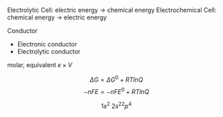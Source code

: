 
Electrolytic Cell: electric energy -> chemical energy
Electrochemical Cell: chemical energy -> electric energy

Conductor
- Electronic conductor
- Electrolytic conductor

molar, equivalent
$\kappa \times V$ 


$$
\Delta G = \Delta G^0 + RTlnQ
$$
$$
-nFE = -nFE^0 + RTlnQ
$$



$$
1s^2\ 2s^22p^4
$$

